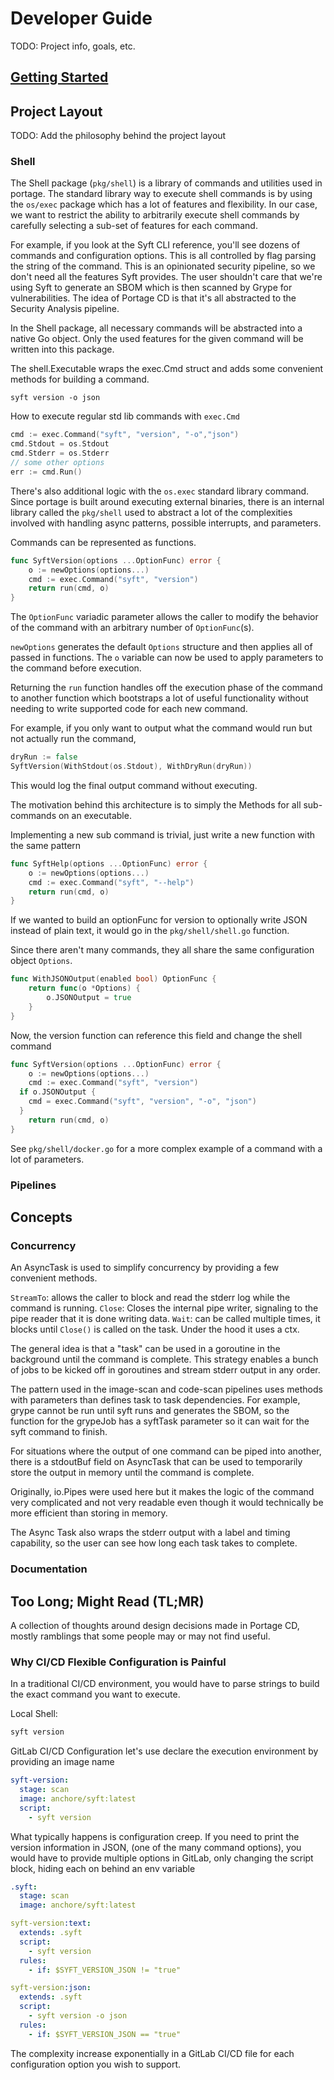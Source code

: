 # Developer Guide

TODO: Project info, goals, etc.

## [Getting Started](./getting_started.md)

## Project Layout

TODO: Add the philosophy behind the project layout

### Shell

The Shell package (`pkg/shell`) is a library of commands and utilities used in portage.
The standard library way to execute shell commands is by using the `os/exec` package which has a lot of features and
flexibility.
In our case, we want to restrict the ability to arbitrarily execute shell commands by carefully selecting a sub-set of 
features for each command.

For example, if you look at the Syft CLI reference, you'll see dozens of commands and configuration options.
This is all controlled by flag parsing the string of the command.
This is an opinionated security pipeline, so we don't need all the features Syft provides.
The user shouldn't care that we're using Syft to generate an SBOM which is then scanned by Grype for vulnerabilities.
The idea of Portage CD is that it's all abstracted to the Security Analysis pipeline.

In the Shell package, all necessary commands will be abstracted into a native Go object.
Only the used features for the given command will be written into this package.

The shell.Executable wraps the exec.Cmd struct and adds some convenient methods for building a command.

```shell
syft version -o json
```

How to execute regular std lib commands with `exec.Cmd`

```go
cmd := exec.Command("syft", "version", "-o","json")
cmd.Stdout = os.Stdout
cmd.Stderr = os.Stderr
// some other options
err := cmd.Run()
```

There's also additional logic with the `os.exec` standard library command.
Since portage is built around executing external binaries, there is an internal library called the `pkg/shell`
used to abstract a lot of the complexities involved with handling async patterns, possible interrupts, and parameters.

Commands can be represented as functions.

```go
func SyftVersion(options ...OptionFunc) error {
	o := newOptions(options...)
	cmd := exec.Command("syft", "version")
	return run(cmd, o)
}
```

The `OptionFunc` variadic parameter allows the caller to modify the behavior of the command with an arbitrary
number of `OptionFunc`(s).

`newOptions` generates the default `Options` structure and then applies all of passed in functions.
The `o` variable can now be used to apply parameters to the command before execution. 

Returning the `run` function handles off the execution phase of the command to another function which bootstraps
a lot of useful functionality without needing to write supported code for each new command.

For example, if you only want to output what the command would run but not actually run the command, 
```go
dryRun := false
SyftVersion(WithStdout(os.Stdout), WithDryRun(dryRun))
```

This would log the final output command without executing.

The motivation behind this architecture is to simply the Methods for all sub-commands on an executable.

Implementing a new sub command is trivial, just write a new function with the same pattern

```go
func SyftHelp(options ...OptionFunc) error {
	o := newOptions(options...)
	cmd := exec.Command("syft", "--help")
	return run(cmd, o)
}
```

If we wanted to build an optionFunc for version to optionally write JSON instead of plain text, it would go in the
`pkg/shell/shell.go` function.

Since there aren't many commands, they all share the same configuration object `Options`.

```go
func WithJSONOutput(enabled bool) OptionFunc {
	return func(o *Options) {
		o.JSONOutput = true
	}
}
```

Now, the version function can reference this field and change the shell command

```go
func SyftVersion(options ...OptionFunc) error {
	o := newOptions(options...)
	cmd := exec.Command("syft", "version")
  if o.JSONOutput {
    cmd = exec.Command("syft", "version", "-o", "json")
  }
	return run(cmd, o)
}
```

See `pkg/shell/docker.go` for a more complex example of a command with a lot of parameters.

### Pipelines

## Concepts

### Concurrency

An AsyncTask is used to simplify concurrency by providing a few convenient methods.

`StreamTo`: allows the caller to block and read the stderr log while the command is running.
`Close`: Closes the internal pipe writer, signaling to the pipe reader that it is done writing data.
`Wait`: can be called multiple times, it blocks until `Close()` is called on the task. Under the hood it uses a ctx.

The general idea is that a "task" can be used in a goroutine in the background until the command is complete.
This strategy enables a bunch of jobs to be kicked off in goroutines and stream stderr output in any order.

The pattern used in the image-scan and code-scan pipelines uses methods with parameters than defines task to task
dependencies.
For example, grype cannot be run until syft runs and generates the SBOM, so the function for the grypeJob has a
syftTask parameter so it can wait for the syft command to finish.

For situations where the output of one command can be piped into another, there is a stdoutBuf field on AsyncTask
that can be used to temporarily store the output in memory until the command is complete.

Originally, io.Pipes were used here but it makes the logic of the command very complicated and not very readable even
though it would technically be more efficient than storing in memory.

The Async Task also wraps the stderr output with a label and timing capability, so the user can see how long each task
takes to complete.

### Documentation

## Too Long; Might Read (TL;MR)

A collection of thoughts around design decisions made in Portage CD, mostly ramblings that some people may or may 
not find useful.

### Why CI/CD Flexible Configuration is Painful

In a traditional CI/CD environment, you would have to parse strings to build the exact command you want to execute.

Local Shell:
```bash
syft version
```

GitLab CI/CD Configuration let's use declare the execution environment by providing an image name
```yaml
syft-version:
  stage: scan
  image: anchore/syft:latest
  script:
    - syft version
```

What typically happens is configuration creep.
If you need to print the version information in JSON, (one of the many command options), you would have to provide 
multiple options in GitLab, only changing the script block, hiding each on behind an env variable

```yaml
.syft:
  stage: scan
  image: anchore/syft:latest

syft-version:text:
  extends: .syft
  script:
    - syft version
  rules:
    - if: $SYFT_VERSION_JSON != "true"

syft-version:json:
  extends: .syft
  script:
    - syft version -o json
  rules:
    - if: $SYFT_VERSION_JSON == "true"

```

The complexity increase exponentially in a GitLab CI/CD file for each configuration option you wish to support.
